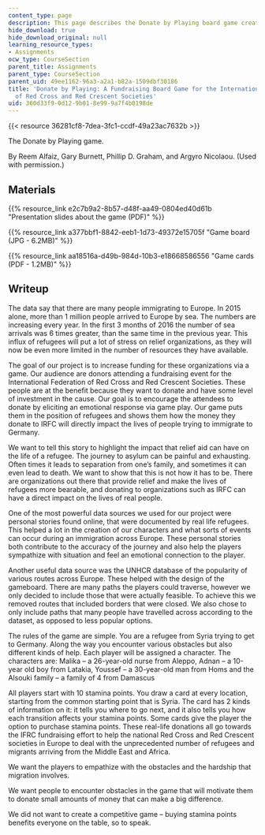 ```yaml
---
content_type: page
description: This page describes the Donate by Playing board game created by students.
hide_download: true
hide_download_original: null
learning_resource_types:
- Assignments
ocw_type: CourseSection
parent_title: Assignments
parent_type: CourseSection
parent_uid: 49ee1162-96a3-a2a1-b82a-1509dbf30186
title: 'Donate by Playing: A Fundraising Board Game for the International Federation
  of Red Cross and Red Crescent Societies'
uid: 360d33f9-0d12-9b01-8e99-9a7f4b0198de
---
```


{{< resource 36281cf8-7dea-3fc1-ccdf-49a23ac7632b >}}

The Donate by Playing game.

By Reem Alfaiz, Gary Burnett, Phillip D. Graham, and Argyro Nicolaou. (Used with permission.)

Materials
---------

{{% resource_link e2c7b9a2-8b57-d48f-aa49-0804ed40d61b "Presentation slides about the game (PDF)" %}}

{{% resource_link a377bbf1-8842-eeb1-1d73-49372e15705f "Game board (JPG - 6.2MB)" %}}

{{% resource_link aa18516a-d49b-984d-10b3-e18668586556 "Game cards (PDF - 1.2MB)" %}}

Writeup
-------

The data say that there are many people immigrating to Europe. In 2015 alone, more than 1 million people arrived to Europe by sea. The numbers are increasing every year. In the first 3 months of 2016 the number of sea arrivals was 6 times greater, than the same time in the previous year. This influx of refugees will put a lot of stress on relief organizations, as they will now be even more limited in the number of resources they have available.

The goal of our project is to increase funding for these organizations via a game. Our audience are donors attending a fundraising event for the International Federation of Red Cross and Red Crescent Societies. These people are at the benefit because they want to donate and have some level of investment in the cause. Our goal is to encourage the attendees to donate by eliciting an emotional response via game play. Our game puts them in the position of refugees and shows them how the money they donate to IRFC will directly impact the lives of people trying to immigrate to Germany.

We want to tell this story to highlight the impact that relief aid can have on the life of a refugee. The journey to asylum can be painful and exhausting. Often times it leads to separation from one’s family, and sometimes it can even lead to death. We want to show that this is not how it has to be. There are organizations out there that provide relief and make the lives of refugees more bearable, and donating to organizations such as IRFC can have a direct impact on the lives of real people.

One of the most powerful data sources we used for our project were personal stories found online, that were documented by real life refugees. This helped a lot in the creation of our characters and what sorts of events can occur during an immigration across Europe. These personal stories both contribute to the accuracy of the journey and also help the players sympathize with situation and feel an emotional connection to the player.

Another useful data source was the UNHCR database of the popularity of various routes across Europe. These helped with the design of the gameboard. There are many paths the players could traverse, however we only decided to include those that were actually feasible. To achieve this we removed routes that included borders that were closed. We also chose to only include paths that many people have travelled across according to the dataset, as opposed to less popular options.

The rules of the game are simple. You are a refugee from Syria trying to get to Germany. Along the way you encounter various obstacles but also different kinds of help. Each player will be assigned a character. The characters are: Malika – a 26-year-old nurse from Aleppo, Adnan – a 10-year old boy from Latakia, Youssef – a 30-year-old man from Homs and the Alsouki family – a family of 4 from Damascus

All players start with 10 stamina points. You draw a card at every location, starting from the common starting point that is Syria. The card has 2 kinds of information on it: it tells you where to go next, and it also tells you how each transition affects your stamina points. Some cards give the player the option to purchase stamina points. These real-life donations all go towards the IFRC fundraising effort to help the national Red Cross and Red Crescent societies in Europe to deal with the unprecedented number of refugees and migrants arriving from the Middle East and Africa.

We want the players to empathize with the obstacles and the hardship that migration involves.

We want people to encounter obstacles in the game that will motivate them to donate small amounts of money that can make a big difference.

We did not want to create a competitive game – buying stamina points benefits everyone on the table, so to speak.
